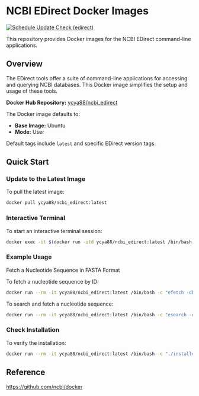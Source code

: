 # NCBI EDirect Docker Images

[![Schedule Update Check (edirect)](https://github.com/ycya88/ncbi_edirect/actions/workflows/edirect_schedule.yml/badge.svg)](https://github.com/ycya88/ncbi_edirect/actions/workflows/edirect_schedule.yml)

This repository provides Docker images for the NCBI EDirect command-line applications.

## Overview

The EDirect tools offer a suite of command-line applications for accessing and querying NCBI databases. This Docker image simplifies the setup and usage of these tools.

**Docker Hub Repository:** [ycya88/ncbi_edirect](https://hub.docker.com/r/ycya88/ncbi_edirect)

The Docker image defaults to:
- **Base Image:** Ubuntu
- **Mode:** User

Default tags include `latest` and specific EDirect version tags.

## Quick Start

### Update to the Latest Image

To pull the latest image:

```bash
docker pull ycya88/ncbi_edirect:latest
```

### Interactive Terminal

To start an interactive terminal session:

```bash
docker exec -it $(docker run -itd ycya88/ncbi_edirect:latest /bin/bash) /bin/bash
```

### Example Usage

Fetch a Nucleotide Sequence in FASTA Format

To fetch a nucleotide sequence by ID:

```bash
docker run --rm -it ycya88/ncbi_edirect:latest /bin/bash -c "efetch -db nucleotide -id u00001 -format fasta"
```

To search and fetch a nucleotide sequence:

```bash
docker run --rm -it ycya88/ncbi_edirect:latest /bin/bash -c "esearch -db nucleotide -query u00001 | efetch -format fasta"
```

### Check Installation

To verify the installation:

```bash
docker run --rm -it ycya88/ncbi_edirect:latest /bin/bash -c "./installconfirm"
```

## Reference

https://github.com/ncbi/docker
